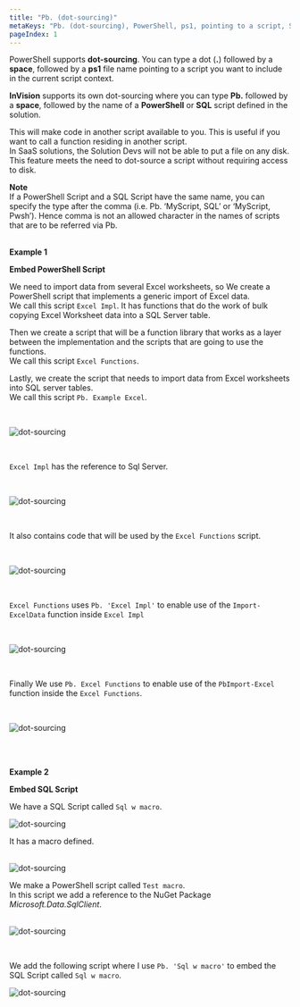 ```yaml
---
title: "Pb. (dot-sourcing)"
metaKeys: "Pb. (dot-sourcing), PowerShell, ps1, pointing to a script, SaaS, Embed PowerShell Script, Excel Impl, Excel Functions, Pb. Example Excel, Import-ExcelData, Sql w macro, Test macro, Microsoft.Data.SqlClient, Pb. 'Sql w macro' "
pageIndex: 1
---
```


PowerShell supports **dot-sourcing**. You can type a dot (**.**) followed by a **space**, followed by a **ps1** file name pointing to a script you want to include in the current script context. 


**InVision** supports its own dot-sourcing where you can type **Pb.** followed by a **space**, followed by the name of a **PowerShell** or **SQL** script defined in the solution. 

This will make code in another script available to you. This is useful if you want to call a function residing in another script.   
In SaaS solutions, the Solution Devs will not be able to put a file on any disk. This feature meets the need to dot-source a script without requiring access to disk. 

**Note**  
If a PowerShell Script and a SQL Script have the same name, you can specify the type after the comma (i.e. Pb. ‘MyScript, SQL’ or ‘MyScript, Pwsh’). Hence comma is not an allowed character in the names of scripts that are to be referred via Pb. 
<br/>
<br/>

**Example 1**  

**Embed PowerShell Script**

We need to import data from several Excel worksheets, so We create a PowerShell script that implements a generic import of Excel data.  
We call this script ``Excel Impl``. It has functions that do the work of bulk copying Excel Worksheet data into a SQL Server table.
 
Then we create a script that will be a function library that works as a layer between the implementation and the scripts that are going to use the functions.  
We call this script ``Excel Functions``. 

Lastly, we create the script that needs to import data from Excel worksheets into SQL server tables.  
We call this script ``Pb. Example Excel``.

<br/>

![dot-sourcing](https://profitbasedocs.blob.core.windows.net/images/function1a.png "dot-sourcing")

<br/>

``Excel Impl`` has the reference to Sql Server. 

<br/>

![dot-sourcing](https://profitbasedocs.blob.core.windows.net/images/function1b.png "dot-sourcing")

<br/>

It also contains code that will be used by the ``Excel Functions`` script.

<br/>

![dot-sourcing](https://profitbasedocs.blob.core.windows.net/images/function1c.png "dot-sourcing")

<br/>

``Excel Functions`` uses ``Pb. 'Excel Impl'`` to enable use of the ``Import-ExcelData`` function inside ``Excel Impl``

<br/>

![dot-sourcing](https://profitbasedocs.blob.core.windows.net/images/function1d.png "dot-sourcing")

<br/>

Finally We use ``Pb. Excel Functions`` to enable use of the ``PbImport-Excel`` function inside the ``Excel Functions``.
 
<br/>

![dot-sourcing](https://profitbasedocs.blob.core.windows.net/images/function1e.png "dot-sourcing")

<br/>
<br/>

**Example 2** 

**Embed SQL Script**



We have a SQL Script called ``Sql w macro``. 
<br/>

![dot-sourcing](https://profitbasedocs.blob.core.windows.net/images/function1a2.png "dot-sourcing")
<br/>

It has a macro defined.  
<br/>

![dot-sourcing](https://profitbasedocs.blob.core.windows.net/images/function1b2.png "dot-sourcing")
<br/>

We make a PowerShell script called ``Test macro``.  
In this script we add a reference to the NuGet Package *Microsoft.Data.SqlClient*.  
<br/>

![dot-sourcing](https://profitbasedocs.blob.core.windows.net/images/function1c2.png "dot-sourcing")

<br/>

We add the following script where I use ``Pb. 'Sql w macro'`` to embed the SQL Script called ``Sql w macro``. 
<br/>

![dot-sourcing](https://profitbasedocs.blob.core.windows.net/images/function1d2.png "dot-sourcing")
